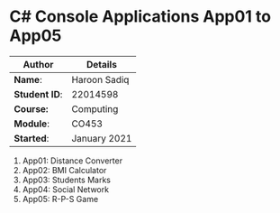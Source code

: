 # C# Console Applications App01 to App05
| Author | Details |
| ---- | ---- |
**Name**: | Haroon Sadiq  |
**Student ID**: | 22014598 |
**Course:** | Computing |
**Module**: | CO453     |
**Started**: | January 2021 |    

1. App01: Distance Converter
2. App02: BMI Calculator
3. App03: Students Marks
4. App04: Social Network
5. App05: R-P-S Game
